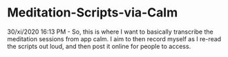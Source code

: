 # Meditation-Scripts-via-Calm
30/xi/2020 16:13 PM - So, this is where I want to basically transcribe the meditation sessions from app calm. I aim to then record myself as I re-read the scripts out loud, and then post it online for people to access.
